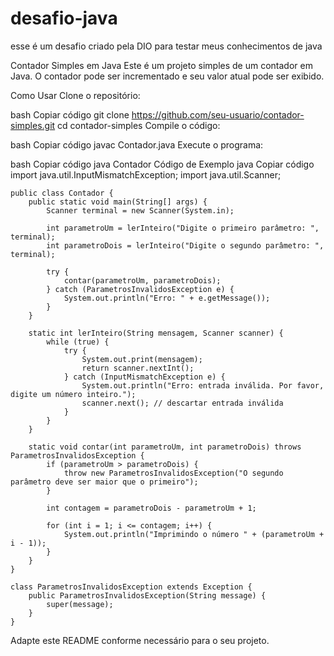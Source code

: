 # desafio-java
esse é um desafio criado pela DIO para testar meus conhecimentos de java


Contador Simples em Java
Este é um projeto simples de um contador em Java. O contador pode ser incrementado e seu valor atual pode ser exibido.

Como Usar
Clone o repositório:

bash
Copiar código
git clone https://github.com/seu-usuario/contador-simples.git
cd contador-simples
Compile o código:

bash
Copiar código
javac Contador.java
Execute o programa:

bash
Copiar código
java Contador
Código de Exemplo
java
Copiar código
import java.util.InputMismatchException;
    import java.util.Scanner;
    
    public class Contador {
        public static void main(String[] args) {
            Scanner terminal = new Scanner(System.in);
    
            int parametroUm = lerInteiro("Digite o primeiro parâmetro: ", terminal);
            int parametroDois = lerInteiro("Digite o segundo parâmetro: ", terminal);
    
            try {
                contar(parametroUm, parametroDois);
            } catch (ParametrosInvalidosException e) {
                System.out.println("Erro: " + e.getMessage());
            }
        }
    
        static int lerInteiro(String mensagem, Scanner scanner) {
            while (true) {
                try {
                    System.out.print(mensagem);
                    return scanner.nextInt();
                } catch (InputMismatchException e) {
                    System.out.println("Erro: entrada inválida. Por favor, digite um número inteiro.");
                    scanner.next(); // descartar entrada inválida
                }
            }
        }
    
        static void contar(int parametroUm, int parametroDois) throws ParametrosInvalidosException {
            if (parametroUm > parametroDois) {
                throw new ParametrosInvalidosException("O segundo parâmetro deve ser maior que o primeiro");
            }
    
            int contagem = parametroDois - parametroUm + 1;
    
            for (int i = 1; i <= contagem; i++) {
                System.out.println("Imprimindo o número " + (parametroUm + i - 1));
            }
        }
    }
    
    class ParametrosInvalidosException extends Exception {
        public ParametrosInvalidosException(String message) {
            super(message);
        }
    }



    
Adapte este README conforme necessário para o seu projeto.






